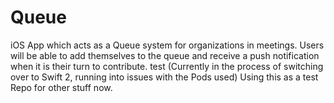 # Queue
iOS App which acts as a Queue system for organizations in meetings. Users will be able to add themselves to the queue and receive a push notification when it is their turn to contribute.
test
(Currently in the process of switching over to Swift 2, running into issues with the Pods used) Using this as a test Repo for other stuff now.
